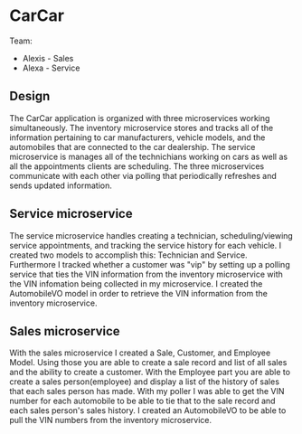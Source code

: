 # CarCar

Team:

* Alexis - Sales
* Alexa - Service

## Design
The CarCar application is organized with three microservices working simultaneously. The inventory microservice stores and tracks all of the information pertaining to car manufacturers, vehicle models, and the automobiles that are connected to the car dealership. The service microservice is manages all of the technichians working on cars as well as all the appointments clients are scheduling. The three microservices communicate with each other via polling that periodically refreshes and sends updated information.

## Service microservice
The service microservice handles creating a technician, scheduling/viewing service appointments, and tracking the service history for each vehicle. I created two models to accomplish this: Technician and Service. Furthermore I tracked whether a customer was "vip" by setting up a polling service that ties the VIN information from the inventory microservice with the VIN infomation being collected in my microservice. I created the AutomobileVO model in order to retrieve the VIN information from the inventory microservice.

## Sales microservice

With the sales microservice I created a Sale, Customer, and Employee Model. Using those you are able to create a sale record and list of all sales and the ability to create a customer. With the Employee part you are able to create a sales person(employee) and display a list of the history of sales that each sales person has made. With my poller I was able to get the VIN number for each automobile to be able to tie that to the sale record and each sales person's sales history. I created an AutomobileVO to be able to pull the VIN numbers from the inventory microservice.
